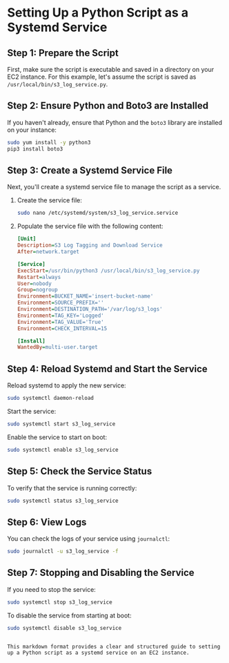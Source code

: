 # Setting Up a Python Script as a Systemd Service

## Step 1: Prepare the Script
First, make sure the script is executable and saved in a directory on your EC2 instance. For this example, let's assume the script is saved as `/usr/local/bin/s3_log_service.py`.

## Step 2: Ensure Python and Boto3 are Installed
If you haven't already, ensure that Python and the `boto3` library are installed on your instance:

```bash
sudo yum install -y python3
pip3 install boto3
```

## Step 3: Create a Systemd Service File
Next, you'll create a systemd service file to manage the script as a service.

1. Create the service file:
    ```bash
    sudo nano /etc/systemd/system/s3_log_service.service
    ```

2. Populate the service file with the following content:

    ```ini
    [Unit]
    Description=S3 Log Tagging and Download Service
    After=network.target

    [Service]
    ExecStart=/usr/bin/python3 /usr/local/bin/s3_log_service.py
    Restart=always
    User=nobody
    Group=nogroup
    Environment=BUCKET_NAME='insert-bucket-name'
    Environment=SOURCE_PREFIX=''
    Environment=DESTINATION_PATH='/var/log/s3_logs'
    Environment=TAG_KEY='Logged'
    Environment=TAG_VALUE='True'
    Environment=CHECK_INTERVAL=15

    [Install]
    WantedBy=multi-user.target
    ```

## Step 4: Reload Systemd and Start the Service
Reload systemd to apply the new service:

```bash
sudo systemctl daemon-reload
```

Start the service:

```bash
sudo systemctl start s3_log_service
```

Enable the service to start on boot:

```bash
sudo systemctl enable s3_log_service
```

## Step 5: Check the Service Status
To verify that the service is running correctly:

```bash
sudo systemctl status s3_log_service
```

## Step 6: View Logs
You can check the logs of your service using `journalctl`:

```bash
sudo journalctl -u s3_log_service -f
```

## Step 7: Stopping and Disabling the Service
If you need to stop the service:

```bash
sudo systemctl stop s3_log_service
```

To disable the service from starting at boot:

```bash
sudo systemctl disable s3_log_service
```
```

This markdown format provides a clear and structured guide to setting up a Python script as a systemd service on an EC2 instance.
